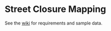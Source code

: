 Street Closure Mapping
======================
See the [wiki](https://github.com/ArlingtonCounty/Street-Closure-Mapping/wiki/_pages) for requirements and sample data.
